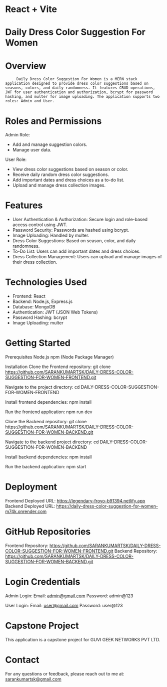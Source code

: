 # React + Vite

# Daily Dress Color Suggestion For Women

# Overview
         Daily Dress Color Suggestion For Women is a MERN stack application designed to provide dress color suggestions based on seasons, colors, and daily randomness. It features CRUD operations, JWT for user authentication and authorization, bcrypt for password hashing, and multer for image uploading. The application supports two roles: Admin and User.

# Roles and Permissions

Admin Role:
* Add and manage suggestion colors.
* Manage user data.

User Role:
* View dress color suggestions based on season or color.
* Receive daily random dress color suggestions.
* Add important dates and dress choices as a to-do list.
* Upload and manage dress collection images.

# Features
* User Authentication & Authorization: Secure login and role-based access control using JWT.
* Password Security: Passwords are hashed using bcrypt.
* Image Uploading: Handled by multer.
* Dress Color Suggestions: Based on season, color, and daily randomness.
* To-Do List: Users can add important dates and dress choices.
* Dress Collection Management: Users can upload and manage images of their dress collection.

# Technologies Used
* Frontend: React
* Backend: Node.js, Express.js
* Database: MongoDB
* Authentication: JWT (JSON Web Tokens)
* Password Hashing: bcrypt
* Image Uploading: multer

# Getting Started
Prerequisites
Node.js
npm (Node Package Manager)

Installation
Clone the Frontend repository:
git clone https://github.com/SARANKUMARTSK/DAILY-DRESS-COLOR-SUGGESTION-FOR-WOMEN-FRONTEND.git

Navigate to the project directory:
cd DAILY-DRESS-COLOR-SUGGESTION-FOR-WOMEN-FRONTEND

Install frontend dependencies:
npm install

Run the frontend application:
npm run dev

Clone the Backend repository:
git clone https://github.com/SARANKUMARTSK/DAILY-DRESS-COLOR-SUGGESTION-FOR-WOMEN-BACKEND.git

Navigate to the backend project directory:
cd DAILY-DRESS-COLOR-SUGGESTION-FOR-WOMEN-BACKEND

Install backend dependencies:
npm install

Run the backend application:
npm start

# Deployment
Frontend Deployed URL: https://legendary-froyo-b91394.netlify.app
Backend Deployed URL: https://daily-dress-color-suggestion-for-women-m74k.onrender.com

# GitHub Repositories
Frontend Repository: https://github.com/SARANKUMARTSK/DAILY-DRESS-COLOR-SUGGESTION-FOR-WOMEN-FRONTEND.git
Backend Repository: https://github.com/SARANKUMARTSK/DAILY-DRESS-COLOR-SUGGESTION-FOR-WOMEN-BACKEND.git

# Login Credentials
Admin Login:
Email: admin@gmail.com
Password: admin@123

User Login:
Email: user@gmail.com
Password: user@123

# Capstone Project
This application is a capstone project for GUVI GEEK NETWORKS PVT LTD.

# Contact
For any questions or feedback, please reach out to me at: sarankumartsk@gmail.com
